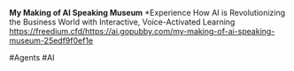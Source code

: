 **My Making of AI Speaking Museum**
*Experience How AI is Revolutionizing the Business World with Interactive, Voice-Activated Learning
https://freedium.cfd/https://ai.gopubby.com/my-making-of-ai-speaking-museum-25edf9f0ef1e

#Agents #AI 